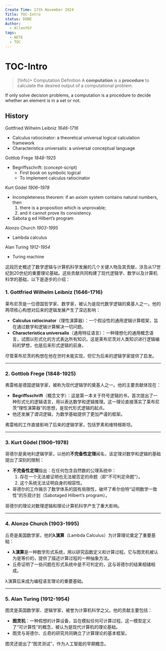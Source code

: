 ```yaml
---
Create Time: 17th November 2024
Title: TOC-Intro
status: DONE
Author:
  - AllenYGY
tags:
  - NOTE
  - TOC
---
```


# TOC-Intro

> [!info]+ Computation Definition
> A **computation** is a **procedure** to calculate the desired output of a computational problem.

If only solve decision problems, a computation is a procedure to decide whether an element is in a set or not.

## History

Gottfried Wilhelm Leibniz *1646-1716*

- Calculus ratiocinator: a theoretical universal logical calculation framework
- Characteristica universalis: a universal conceptual language

Gottlob Frege *1848-1925*

- Begriffsschrift: (concept-script)
	- First book on symbolic logical
	- To implement calculus ratiocinator

Kurt Gödel *1906–1978*  
- Incompleteness theorem: if an axiom system contains natural numbers, then  
   1. there is a proposition which is unprovable;  
   2. and it cannot prove its consistency.
- Sabota g ed Hilbert’s program

Alonzo Church *1903-1995*
- Lambda calculus

Alan Turing *1912-1954*
- Turing machine

这段历史概述了数学逻辑与计算机科学发展的几个关键人物及其贡献，涉及从17世纪到20世纪的重要理论基础。这些贡献共同构建了现代逻辑学、数学以及计算机科学的基础，以下是逐步的介绍：

### 1. **Gottfried Wilhelm Leibniz (1646-1716)**  
莱布尼茨是一位德国哲学家、数学家，被认为是现代数学逻辑的奠基人之一。他的两项核心构想对后来的逻辑发展产生了深远影响：
- **Calculus ratiocinator**（理性演算器）：一个假设性的通用逻辑计算框架，旨在通过数学和逻辑计算解决一切问题。
- **Characteristica universalis**（通用特征语言）：一种理想化的通用概念语言，试图以形式化的方式表达所有知识。这是莱布尼茨对人类知识进行逻辑编码的梦想，也是后来形式逻辑的前身。

尽管莱布尼茨的构想在他在世时未能实现，但它为后来的逻辑学家提供了启发。

---

### 2. **Gottlob Frege (1848-1925)**  
弗雷格是德国逻辑学家，被称为现代逻辑学的奠基人之一。他的主要贡献体现在：
- **Begriffsschrift**（概念文字）：这是第一本关于符号逻辑的书，首次提出了一种形式化的逻辑语言，用以表达数学和逻辑推理。这一理论直接落实了莱布尼茨“理性演算器”的思想，是现代形式逻辑的起点。
- 他还发展了谓词逻辑，为数学基础提供了更加严谨的框架。

弗雷格的工作直接影响了后来的逻辑学家，包括罗素和维特根斯坦。

---

### 3. **Kurt Gödel (1906–1978)**  
哥德尔是奥地利逻辑学家，以他的**不完备性定理**闻名，该定理对数学和逻辑的基础提出了深刻的限制：
- **不完备性定理**指出：在任何包含自然数的公理系统中：
  1. 存在一个无法被证明也无法被否定的命题（即“不可判定命题”）。
  2. 这个系统无法证明自身的相容性。
- 哥德尔的工作揭示了数学体系的固有局限性，破坏了希尔伯特“证明数学一致性”的乐观计划（Sabotaged Hilbert’s program）。

哥德尔的理论对数理逻辑和理论计算机科学产生了重大影响。

---

### 4. **Alonzo Church (1903-1995)**  
丘奇是美国数学家，他的**λ演算**（Lambda Calculus）为计算理论奠定了重要基础：
- **λ演算**是一种数学形式系统，用以研究函数定义和计算过程。它与图灵机被认为是等价的，提供了描述计算过程的一种抽象方法。
- 丘奇证明了一些问题在形式系统中是不可判定的，这与哥德尔的结果相辅相成。

λ演算后来成为编程语言理论的重要基础。

---

### 5. **Alan Turing (1912-1954)**  
图灵是英国数学家、逻辑学家，被誉为计算机科学之父。他的贡献主要包括：
- **图灵机**：一种假想的计算设备，旨在模拟任何可计算过程。这一模型定义了“可计算性”的概念，被认为是现代计算机的理论基础。
- 图灵与哥德尔、丘奇的研究共同确立了计算理论的基本框架。

图灵还提出了“图灵测试”，作为人工智能的早期概念。

